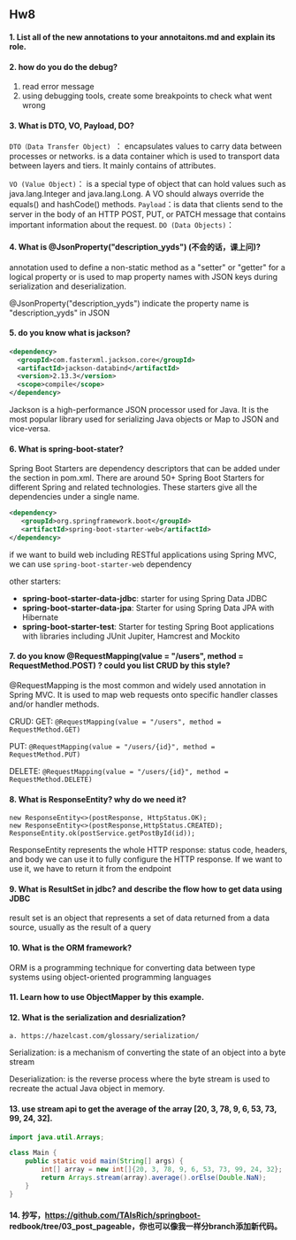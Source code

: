 ## Hw8

#### 1. List all of the new annotations to your annotaitons.md and explain its role.
#### 2. how do you do the debug?
1. read error message
2. using debugging tools, create some breakpoints to check what went wrong

#### 3. What is DTO, VO, Payload, DO?
`DTO（Data Transfer Object) `： encapsulates values to carry data between processes or networks.
    is a data container which is used to transport data between layers and tiers. It mainly contains of attributes.

`VO (Value Object)`： is a special type of object that can hold values such as java.lang.Integer and java.lang.Long.
A VO should always override the equals() and hashCode() methods.
`Payload`：is data that clients send to the server in the body of an HTTP POST, PUT, or PATCH message that contains important information about the request.
`DO (Data Objects)`：

#### 4. What is @JsonProperty("description_yyds") (不会的话，课上问)?
annotation  used to define a non-static method as a "setter" or "getter" for a logical property 
or is used to map property names with JSON keys during serialization and deserialization.

@JsonProperty("description_yyds") indicate the property name is "description_yyds" in JSON

#### 5. do you know what is jackson?
```xml
<dependency>
  <groupId>com.fasterxml.jackson.core</groupId>
  <artifactId>jackson-databind</artifactId>
  <version>2.13.3</version>
  <scope>compile</scope>
</dependency>
```
Jackson is a high-performance JSON processor used for Java. It is the most popular library used for serializing Java objects or Map to JSON and vice-versa.

#### 6. What is spring-boot-stater?
Spring Boot Starters are dependency descriptors that can be added under the <dependencies> section in pom.xml. 
There are around 50+ Spring Boot Starters for different Spring and related technologies. 
These starters give all the dependencies under a single name.

```xml
<dependency>
   <groupId>org.springframework.boot</groupId>
   <artifactId>spring-boot-starter-web</artifactId>
</dependency>
```
if we want to build web including RESTful applications using Spring MVC, we can use `spring-boot-starter-web` dependency

other starters:
- **spring-boot-starter-data-jdbc**: starter for using Spring Data JDBC
- **spring-boot-starter-data-jpa**: Starter for using Spring Data JPA with Hibernate
- **spring-boot-starter-test**: Starter for testing Spring Boot applications with libraries including JUnit Jupiter, Hamcrest and Mockito


#### 7. do you know @RequestMapping(value = "/users", method = RequestMethod.POST) ? could you list CRUD by this style?
@RequestMapping is the most common and widely used annotation in Spring MVC. 
It is used to map web requests onto specific handler classes and/or handler methods.

CRUD:
GET: `@RequestMapping(value = "/users", method = RequestMethod.GET)`

PUT: `@RequestMapping(value = "/users/{id}", method = RequestMethod.PUT)`

DELETE: `@RequestMapping(value = "/users/{id}", method = RequestMethod.DELETE)`

#### 8. What is ResponseEntity? why do we need it?
```
new ResponseEntity<>(postResponse, HttpStatus.OK); 
new ResponseEntity<>(postResponse,HttpStatus.CREATED);
ResponseEntity.ok(postService.getPostById(id));
```
ResponseEntity represents the whole HTTP response: status code, headers, and body
we can use it to fully configure the HTTP response. 
If we want to use it, we have to return it from the endpoint

#### 9. What is ResultSet in jdbc? and describe the flow how to get data using JDBC
result set is an object that represents a set of data returned from a data source, usually as the result of a query

#### 10. What is the ORM framework?
ORM is a programming technique for converting data between type systems using object-oriented programming languages

#### 11. Learn how to use ObjectMapper by this example.

#### 12. What is the serialization and desrialization?
    a. https://hazelcast.com/glossary/serialization/
Serialization:  is a mechanism of converting the state of an object into a byte stream

Deserialization: is the reverse process where the byte stream is used to recreate the actual Java object in memory.

#### 13. use stream api to get the average of the array [20, 3, 78, 9, 6, 53, 73, 99, 24, 32].

```java
import java.util.Arrays;

class Main {
    public static void main(String[] args) {
        int[] array = new int[]{20, 3, 78, 9, 6, 53, 73, 99, 24, 32};
        return Arrays.stream(array).average().orElse(Double.NaN);
    }
}

```
#### 14. 抄写，https://github.com/TAIsRich/springboot- redbook/tree/03_post_pageable，你也可以像我一样分branch添加新代码。